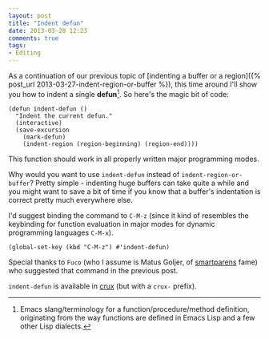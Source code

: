 ```yaml
---
layout: post
title: "Indent defun"
date: 2013-03-28 12:23
comments: true
tags:
- Editing
---
```


As a continuation of our previous topic of [indenting a buffer or a
region]({% post_url 2013-03-27-indent-region-or-buffer %}), this time around
I'll show you how to indent a single **defun**[^1]. So here's the magic
bit of code:

``` elisp
(defun indent-defun ()
  "Indent the current defun."
  (interactive)
  (save-excursion
    (mark-defun)
    (indent-region (region-beginning) (region-end))))
```

This function should work in all properly written major programming modes.

Why would you want to use `indent-defun` instead of
`indent-region-or-buffer`? Pretty simple - indenting huge buffers can
take quite a while and you might want to save a bit of time if you
know that a buffer's indentation is correct pretty much everywhere
else.

I'd suggest binding the command to `C-M-z` (since it kind of resembles
the keybinding for function evaluation in major modes for dynamic
programming languages `C-M-x`).

``` elisp
(global-set-key (kbd "C-M-z") #'indent-defun)
```

Special thanks to `Fuco` (who I assume is Matus Goljer, of
[smartparens](https://github.com/Fuco1/smartparens) fame) who
suggested that command in the previous post.

`indent-defun` is available in
[crux](https://github.com/bbatsov/crux) (but with a `crux-`
prefix).

[^1]: Emacs slang/terminology for a function/procedure/method definition, originating
from the way functions are defined in Emacs Lisp and a few other Lisp dialects.
